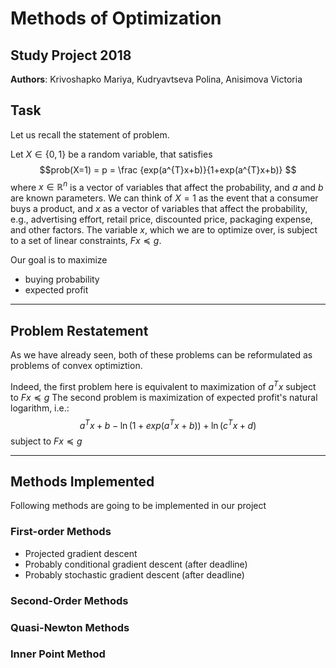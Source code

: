 # Methods of Optimization
**Study Project 2018**
------------------------------------------------------
 **Authors**: Krivoshapko Mariya, Kudryavtseva Polina, Anisimova Victoria
 
## Task
Let us recall the statement of problem. 

Let $X \in \{0,1\}$ be a random variable, that satisfies $$prob(X=1) = p = \frac {exp(a^{T}x+b)}{1+exp(a^{T}x+b)} $$  where $x \in \mathbb{R}^n$ is a vector of variables that affect the probability, and $a$ and $b$ are known parameters. We can think of $X = 1$ as the event that a consumer buys a product, and $x$ as a vector of variables that affect the probability, e.g., advertising effort, retail price, discounted price, packaging expense, and other factors. 
The variable $x$, which we are to optimize over, is subject to a set of linear constraints, $Fx \preceq g$.

Our goal is to maximize 

* buying probability
* expected profit

-------------------------------------------------------------
## Problem Restatement

As we have already seen, both of these problems can be reformulated as problems of convex optimiztion. 

Indeed, the first problem here is equivalent to maximization of $a^T x$ subject to $Fx \preceq g$
The second problem is  maximization of expected profit's natural logarithm, i.e.: $$a^T x + b − \ln (1 + exp(a^T x + b) ) + \ln(c^T x + d)$$ subject to $Fx \preceq g$

---------------------------------------
## Methods Implemented
Following methods are going to be implemented in our project

### First-order Methods
* Projected gradient descent
* Probably conditional gradient descent (after deadline)
* Probably stochastic gradient descent (after deadline)

### Second-Order Methods

### Quasi-Newton Methods

### Inner Point Method

